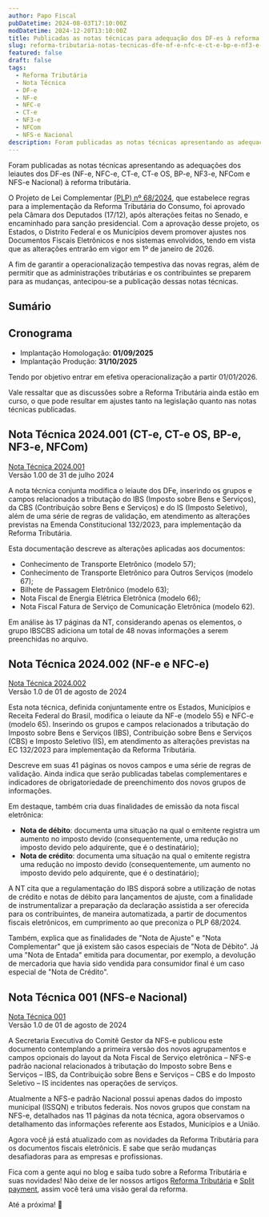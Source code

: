 ```yaml
---
author: Papo Fiscal
pubDatetime: 2024-08-03T17:10:00Z
modDatetime: 2024-12-20T13:10:00Z
title: Publicadas as notas técnicas para adequação dos DF-es à reforma tributária
slug: reforma-tributaria-notas-tecnicas-dfe-nf-e-nfc-e-ct-e-bp-e-nf3-e-nfcom-nfs-e-nacional
featured: false
draft: false
tags:
  - Reforma Tributária
  - Nota Técnica
  - DF-e
  - NF-e
  - NFC-e
  - CT-e
  - NF3-e
  - NFCom
  - NFS-e Nacional
description: Foram publicadas as notas técnicas apresentando as adequações dos leiautes dos DF-es (NF-e, NFC-e, CT-e, CT-e OS, BP-e, NF3-e, NFCom e NFS-e Nacional) à reforma tributária.
---
```


Foram publicadas as notas técnicas apresentando as adequações dos leiautes dos DF-es (NF-e, NFC-e, CT-e, CT-e OS, BP-e, NF3-e, NFCom e NFS-e Nacional) à reforma tributária.

O Projeto de Lei Complementar [(PLP) nº 68/2024](https://www.planalto.gov.br/CCIVIL_03/Projetos/Ato_2023_2026/2024/PLP/plp-068.htm), que estabelece regras para a implementação da Reforma Tributária do Consumo, foi aprovado pela Câmara dos Deputados (17/12), após alterações feitas no Senado, e encaminhado para sanção presidencial. Com a aprovação desse projeto, os Estados, o Distrito Federal e os Municípios devem promover ajustes nos Documentos Fiscais Eletrônicos e nos sistemas envolvidos, tendo em vista que as alterações entrarão em vigor em 1º de janeiro de 2026.

A fim de garantir a operacionalização tempestiva das novas regras, além de permitir que as administrações tributárias e os contribuintes se preparem para as mudanças, antecipou-se a publicação dessas notas técnicas.

## Sumário

## Cronograma

- Implantação Homologação: **01/09/2025**
- Implantação Produção: **31/10/2025**

Tendo por objetivo entrar em efetiva operacionalização a partir 01/01/2026.

Vale ressaltar que as discussões sobre a Reforma Tributária ainda estão em curso, o que pode resultar em ajustes tanto na legislação quanto nas notas técnicas publicadas.

## Nota Técnica 2024.001 (CT-e, CT-e OS, BP-e, NF3-e, NFCom)

[Nota Técnica 2024.001](https://www.cte.fazenda.gov.br/portal/exibirArquivo.aspx?conteudo=JXfIwug9EGE=) <br>
<span class="text-sm">Versão 1.00 de 31 de julho 2024</span>

A nota técnica conjunta modifica o leiaute dos DFe, inserindo os grupos e campos relacionados a tributação do IBS (Imposto sobre Bens e Serviços), da CBS (Contribuição sobre Bens e Serviços) e do IS (Imposto Seletivo), além de uma série de regras de validação, em atendimento as alterações previstas na Emenda Constitucional 132/2023, para implementação da Reforma Tributária.

Esta documentação descreve as alterações aplicadas aos documentos:

- Conhecimento de Transporte Eletrônico (modelo 57);
- Conhecimento de Transporte Eletrônico para Outros Serviços (modelo 67);
- Bilhete de Passagem Eletrônico (modelo 63);
- Nota Fiscal de Energia Elétrica Eletrônica (modelo 66);
- Nota Fiscal Fatura de Serviço de Comunicação Eletrônica (modelo 62).

Em análise às 17 páginas da NT, considerando apenas os elementos, o grupo IBSCBS adiciona um total de 48 novas informações a serem preenchidas no arquivo.

## Nota Técnica 2024.002 (NF-e e NFC-e)

[Nota Técnica 2024.002](https://www.nfe.fazenda.gov.br/portal/exibirArquivo.aspx?conteudo=OJQR7LXdlWA=) <br>
<span class="text-sm">Versão 1.0 de 01 de agosto de 2024</span>

Esta nota técnica, definida conjuntamente entre os Estados, Municípios e Receita Federal do Brasil, modifica o leiaute da NF-e (modelo 55) e NFC-e (modelo 65). Inserindo os grupos e campos relacionados a tributação do Imposto sobre Bens e Serviços (IBS), Contribuição sobre Bens e Serviços (CBS) e Imposto Seletivo (IS), em atendimento as alterações previstas na EC 132/2023 para implementação da Reforma Tributária.

Descreve em suas 41 páginas os novos campos e uma série de regras de validação. Ainda indica que serão publicadas tabelas complementares e indicadores de obrigatoriedade de preenchimento dos novos grupos de informações.

Em destaque, também cria duas finalidades de emissão da nota fiscal eletrônica:

- **Nota de débito**: documenta uma situação na qual o emitente registra um aumento no imposto devido (consequentemente, uma redução no imposto devido pelo adquirente, que é o destinatário);
- **Nota de crédito**: documenta uma situação na qual o emitente registra uma redução no imposto devido (consequentemente, um aumento no imposto devido pelo adquirente, que é o destinatário);

A NT cita que a regulamentação do IBS disporá sobre a utilização de notas de crédito e notas de débito para lançamentos de ajuste, com a finalidade de instrumentalizar a preparação da declaração assistida a ser oferecida para os contribuintes, de maneira automatizada, a partir de documentos fiscais eletrônicos, em cumprimento ao que preconiza o PLP 68/2024.

Também, explica que as finalidades de "Nota de Ajuste" e "Nota Complementar" que já existem são casos especiais de "Nota de Débito". Já uma "Nota de Entada" emitida para documentar, por exemplo, a devolução de mercadoria que havia sido vendida para consumidor final é um caso especial de "Nota de Crédito".

## Nota Técnica 001 (NFS-e Nacional)

[Nota Técnica 001](https://www.gov.br/nfse/pt-br/biblioteca/documentacao-tecnica/nota-tecnica-001-se-cgnfse-novo-layout-rtc.pdf/@@download/file) <br>
<span class="text-sm">Versão 1.0 de 01 de agosto de 2024</span>

A Secretaria Executiva do Comitê Gestor da NFS-e publicou este documento contemplando a primeira versão dos novos agrupamentos e campos opcionais do layout da Nota Fiscal de Serviço eletrônica – NFS-e padrão nacional relacionados à tributação do Imposto sobre Bens e Serviços – IBS, da Contribuição sobre Bens e Serviços – CBS e do Imposto Seletivo – IS incidentes nas operações de serviços.

Atualmente a NFS-e padrão Nacional possui apenas dados do imposto municipal (ISSQN) e tributos federais. Nos novos grupos que constam na NFS-e, detalhados nas 11 páginas da nota técnica, agora observamos o detalhamento das informações referente aos Estados, Municípios e a União.

Agora você já está atualizado com as novidades da Reforma Tributária para os documentos fiscais eletrônicis. E sabe que serão mudanças desafiadoras para as empresas e profissionas.

Fica com a gente aqui no blog e saiba tudo sobre a Reforma Tributária e suas novidades! Não deixe de ler nossos artigos [Reforma Tributária](https://papofiscal.blog/posts/reforma-tributaria) e [Split payment](https://papofiscal.blog/posts/reforma-tributaria-split-payment), assim você terá uma visão geral da reforma.

Até a próxima! 👋
